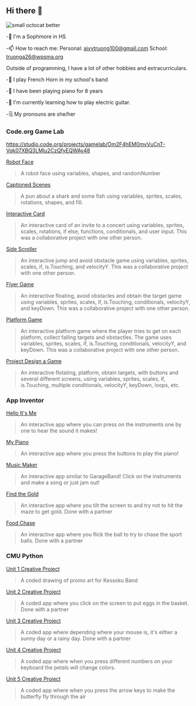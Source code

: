 ## Hi there 👋
![small octocat better](https://github.com/atruong07/atruong07/assets/146837696/b60f11d8-77c0-4b5b-9f6e-10b00adca17d)


-🏫 I'm a Sophmore in HS 

-📫 How to reach me: Personal: aivytruong100@gmail.com    School: truonga26@wpsma.org 

Outside of programming, I have a lot of other hobbies and extracurriculars.

-📯 I play French Horn in my school's band 

-🎹 I have been playing piano for 8 years 

-🎸 I'm currently learning how to play electric guitar. 

-🗒 My pronouns are she/her 

### Code.org Game Lab 
https://studio.code.org/projects/gamelab/Om2F4hEM0mvVuCnT-Vqk07XBQ3LMlu2CzQfyEQWAy48

[Robot Face](https://studio.code.org/projects/gamelab/qkDwzno72cCZd1_8vZm6RYjfbswKqpMpyFBVzlO5QpQ)
>A robot face using variables, shapes, and randomNumber

[Captioned Scenes](https://studio.code.org/projects/gamelab/Om2F4hEM0mvVuCnT-Vqk07XBQ3LMlu2CzQfyEQWAy48)
>A pun about a shark and some fish using variables, sprites, scales, rotations, shapes, and fill.

[Interactive Card](https://studio.code.org/projects/gamelab/5Bs2n54RxbQwQ295LFA9ughUE4TN3GqOvOp0RfbzFK4)
> An interactive card of an invite to a concert using variables, sprites, scales, rotations, if else, functions, conditionals, and user input. This was a collaborative project with one other person. 

[Side Scroller](https://studio.code.org/projects/gamelab/zb1r0DtLI9bDEJDuIqAxIdykgqULtDKbx5b82groRSM)
> An interactive jump and avoid obstacle game using variables, sprites, scales, if, is.Touching, and velocityY. This was a collaborative project with one other person. 

[Flyer Game](https://studio.code.org/projects/gamelab/fPu31y7VefDB4BkUwQGBTA4gWln3V1gSmZOPdtFBNZs)
> An interactive floating, avoid obstacles and obtain the target game using variables, sprites, scales, if, is.Touching, conditionals, velocityY, and keyDown. This was a collaborative project with one other person.

[Platform Game](https://studio.code.org/projects/gamelab/bBUf53k9ndp_GzDk9pzMtNrZniyePmVTtOcOiGaOt_s)
> An interactive platform game where the player tries to get on each platform, collect falling targets and obstactles. The game uses variables, sprites, scales, if, is.Touching, conditionals, velocityY, and keyDown. This was a collaborative project with one other person.

[Project Design a Game](https://studio.code.org/projects/gamelab/TDU0uPWtUyM0fjsySh5PquyyW2tAHy9knBjhIv1NN9E)
> An interactive flotating, platform, obtain targets, with buttons and several different screens, using variables, sprites, scales, if, is.Touching, multiple conditionals, velocityY, keyDown, loops, etc.

### App Inventor
[Hello It's Me](https://gallery.appinventor.mit.edu/?galleryid=c070a5e5-3016-4d77-870e-e04b44a09f4b)
> An interactive app where you can press on the instruments one by one to hear the sound it makes!

[My Piano](https://gallery.appinventor.mit.edu/?galleryid=03e08a37-7efe-4e03-bb1c-162bde7f23e5)
> An interactive app where you press the buttons to play the piano! 

[Music Maker](https://gallery.appinventor.mit.edu/?galleryid=7d72b78f-c45e-4341-8a45-e1393bf856b5)
> An interactive app similar to GarageBand! Click on the instruments and make a song or just jam out!

[Find the Gold](https://ai2.appinventor.mit.edu/#5560083112919040)
> An interactive app where you tilt the screen to and try not to hit the maze to get gold. Done with a partner

[Food Chase](https://ai2.appinventor.mit.edu/#4711762697781248)
> An interactive app where you flick the ball to try to chase the sport balls. Done with a partner

### CMU Python
[Unit 1 Creative Project](https://academy.cs.cmu.edu/exercise/4133/)
> A coded drawing of promo art for Kessoku Band

[Unit 2 Creative Project](https://academy.cs.cmu.edu/exercise/4190/)
> A coded app where you click on the screen to put eggs in the basket. Done with a partner

[Unit 3 Creative Project](https://academy.cs.cmu.edu/exercise/4236/)
> A coded app where depending where your mouse is, it's either a sunny day or a rainy day. Done with a partner

[Unit 4 Creative Project](https://academy.cs.cmu.edu/exercise/4282/)
> A coded app where when you press different numbers on your keyboard the petals will change colors.

[Unit 5 Creative Project](https://academy.cs.cmu.edu/exercise/4314/)
> A coded app where when you press the arrow keys to make the butterfly fly through the air 

